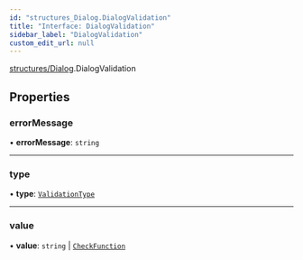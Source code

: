 ```yaml
---
id: "structures_Dialog.DialogValidation"
title: "Interface: DialogValidation"
sidebar_label: "DialogValidation"
custom_edit_url: null
---
```


[structures/Dialog](/api/modules/structures_Dialog.md).DialogValidation

## Properties

### errorMessage

• **errorMessage**: `string`

___

### type

• **type**: [`ValidationType`](/api/enums/structures_Dialog.ValidationType.md)

___

### value

• **value**: `string` \| [`CheckFunction`](/api/types/structures_Dialog.CheckFunction.md)
